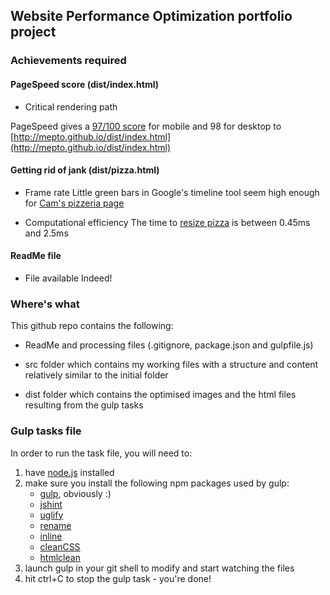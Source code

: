 ## Website Performance Optimization portfolio project

### Achievements required

#### PageSpeed score (dist/index.html)

* Critical rendering path

PageSpeed gives a [97/100 score](https://developers.google.com/speed/pagespeed/insights/?url=http%3A%2F%2Fmepto.github.io%2Fdist%2Findex.html) for mobile and 98 for desktop to [http://mepto.github.io/dist/index.html](http://mepto.github.io/dist/index.html)


#### Getting rid of jank (dist/pizza.html)

* Frame rate
Little green bars in Google's timeline tool seem high enough for [Cam's pizzeria page](http://mepto.github.io/dist/views/pizza.html)

* Computational efficiency
The time to [resize pizza](http://mepto.github.io/dist/views/pizza.html?#locations) is between 0.45ms and 2.5ms

#### ReadMe file

* File available
Indeed!

### Where's what

This github repo contains the following:

* ReadMe and processing files (.gitignore, package.json and gulpfile.js)

* src folder which contains my working files with a structure and content relatively similar to the initial folder

* dist folder which contains the optimised images and the html files resulting from the gulp tasks

### Gulp tasks file

In order to run the task file, you will need to:
1. have [node.js](https://nodejs.org/en/) installed
2. make sure you install the following npm packages used by gulp:
    * [gulp](http://gulpjs.com/), obviously :)
    * [jshint](https://github.com/jshint/jshint)
    * [uglify](https://www.npmjs.com/package/gulp-uglify)
    * [rename](https://www.npmjs.com/package/gulp-rename)
    * [inline](https://www.npmjs.com/package/gulp-inline)
    * [cleanCSS](https://www.npmjs.com/package/gulp-clean-css)
    * [htmlclean](https://www.npmjs.com/package/gulp-htmlclean)
3. launch gulp in your git shell to modify and start watching the files
4. hit ctrl+C to stop the gulp task - you're done!
